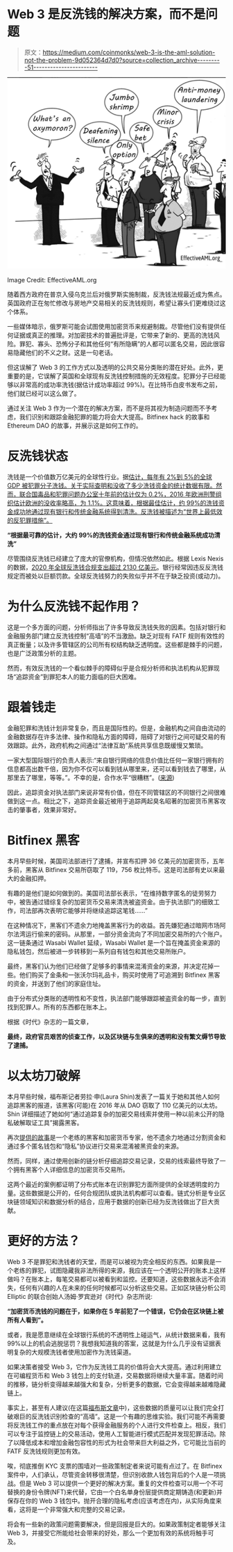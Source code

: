 # Web 3 是反洗钱的解决方案，而不是问题

> 原文：<https://medium.com/coinmonks/web-3-is-the-aml-solution-not-the-problem-9d052364d7d0?source=collection_archive---------51----------------------->

![](img/95b4bfc0c40e63758b97396be08117b7.png)

Image Credit: EffectiveAML.org

随着西方政府在普京入侵乌克兰后对俄罗斯实施制裁，反洗钱法规最近成为焦点。英国政府正在匆忙修改与房地产交易相关的反洗钱规则，希望让寡头们更难绕过这个体系。

一些媒体暗示，俄罗斯可能会试图使用加密货币来规避制裁。尽管他们没有提供任何证据或真正的推理。对加密技术的普遍批评是，它带来了新的、更高的洗钱风险。罪犯、寡头、恐怖分子和其他任何“有所隐瞒”的人都可以匿名交易，因此很容易隐藏他们的不义之财。这是一句老话。

但这误解了 Web 3 的工作方式以及透明的公共交易分类账的潜在好处。此外，更重要的是，它误解了英国和全球现有反洗钱控制措施的无效程度。犯罪分子已经能够以非常高的成功率洗钱(据估计成功率超过 99%)。在比特币白皮书发布之前，他们就已经可以这么做了。

通过关注 Web 3 作为一个潜在的解决方案，而不是将其视为制造问题而不予考虑，我们识别和跟踪金融犯罪的能力将会大大提高。Bitfinex hack 的故事和 Ethereum DAO 的故事，并展示这是如何工作的。

# **反洗钱状态**

洗钱是一个价值数万亿美元的全球性行业。据[估计，每年有 2%到 5%的全球 GDP 被犯罪分子洗钱。关于实际查明和没收了多少洗钱资金的统计数据有限。然而，联合国毒品和犯罪问题办公室十年前的估计仅为 0.2%，2016 年欧洲刑警组织估计欧洲的没收率略高，为 1.1%。这意味着，根据最佳估计，约 99%的洗钱资金成功地通过现有银行和传统金融系统得到清洗。反洗钱被描述为“世界上最低效的反犯罪措施”。](https://www.europol.europa.eu/crime-areas-and-statistics/crime-areas/economic-crime/money-laundering)

**“根据最可靠的估计，大约 99%的洗钱资金通过现有银行和传统金融系统成功清洗”**

尽管围绕反洗钱已经建立了庞大的官僚机构，但情况依然如此。根据 Lexis Nexis 的数据，[2020 年全球反洗钱合规支出超过 2130 亿美元](https://risk.lexisnexis.com/global/en/insights-resources/research/true-cost-of-financial-crime-compliance-study-global-report)。银行经常因违反反洗钱规定而被处以巨额罚款。全球反洗钱努力的失败似乎并不在于缺乏投资(或动力)。

# **为什么反洗钱不起作用？**

这是一个多方面的问题，分析师指出了许多导致反洗钱失败的因素。包括对银行和金融服务部门建立反洗钱控制“高墙”的不当激励。缺乏对现有 FATF 规则有效性的真正衡量；以及许多管辖区的公司所有权结构缺乏透明度。这些都是棘手的问题，也是广泛政策分析的主题。

然而，有效反洗钱的一个看似棘手的障碍似乎是合规分析师和执法机构从犯罪现场“追踪资金”到罪犯本人的能力面临的巨大困难。

# **跟着钱走**

金融犯罪和洗钱计划非常复杂，而且是国际性的。但是，金融机构之间自由流动的金融数据存在许多法律、操作和隐私方面的障碍，阻碍了对银行之间可疑交易的有效跟踪。此外，政府机构之间通过“法律互助”系统共享信息既缓慢又繁琐。

一家大型国际银行的负责人表示:“来自银行网络的信息价值比任何一家银行拥有的信息都高出数千倍，因为你不仅可以看到钱从哪里来，还可以看到钱去了哪里，从那里去了哪里，等等。”。不幸的是，合作水平“很糟糕”。([来源](https://www.economist.com/finance-and-economics/2021/04/12/the-war-against-money-laundering-is-being-lost))

因此，追踪资金对执法部门来说非常有价值，但在不同管辖区的不同银行之间很难做到这一点。相比之下，追踪资金最近被用于追踪两起臭名昭著的加密货币黑客攻击的肇事者，效果非常好。

# **Bitfinex 黑客**

本月早些时候，美国司法部进行了逮捕，并宣布扣押 36 亿美元的加密货币，五年多前，黑客从 Bitfinex 交易所窃取了 119，756 枚比特币。这是司法部有史以来最大的金融扣押。

有趣的是他们是如何做到的。美国司法部长表示，“在维持数字匿名的徒劳努力中，被告通过错综复杂的加密货币交易来清洗被盗资金。由于执法部门的细致工作，司法部再次表明它能够并将继续追踪这笔钱……”

在这种情况下，黑客们不遗余力地掩盖黑客行为的收益。首先嫌犯通过暗网市场阿尔法湾运行偷来的密码。从那里，一部分资金流向了不同加密交易所的六个账户。这一链条通过 Wasabi Wallet 延续，Wasabi Wallet 是一个旨在掩盖资金来源的隐私钱包，然后被进一步转移到一系列自有钱包和其他交易所账户。

最终，黑客们认为他们已经做了足够多的事情来混淆资金的来源，并决定花掉一些。他们购买了金条和一张沃尔玛礼品卡，购买时使用了可追溯到 Bitfinex 黑客的资金，并送到了他们的家庭住址。

由于分布式分类账的透明性和不变性，执法部门能够跟踪被盗资金的每一步，直到找到犯罪人。所有的东西都在账本上。

根据《时代》杂志的一篇文章，

**最终，政府官员艰苦的侦查工作，以及区块链与生俱来的透明和没有繁文缛节导致了逮捕。**

# **以太坊刀破解**

本月早些时候，福布斯记者劳拉·申(Laura Shin)发表了一篇关于她和其他人如何追踪黑客的报道，该黑客(可能)在 2016 年从 DAO 窃取了 110 亿美元的以太坊。Shin 详细描述了她如何“通过追踪复杂的加密交易线索并使用一种以前未公开的隐私破解取证工具”揭露黑客。

再次[提供的故事](https://www.forbes.com/sites/laurashin/2022/02/22/exclusive-austrian-programmer-and-ex-crypto-ceo-likely-stole-11-billion-of-ether/?sh=63e389117f58)是一个老练的黑客和加密货币专家，他不遗余力地通过分割资金和通过多个匿名钱包和“隐私”协议进行交易来混淆被黑资金的来源。

然而，同样，通过使用创新的链分析仔细追踪交易记录，交易的线索最终导致了一个拥有黑客个人详细信息的加密货币交易所。

这两个最近的案例都证明了分布式账本在识别罪犯方面所提供的全球透明度的力量。这些数据是公开的，任何合规团队或执法机构都可以查看。链式分析是专业区块链领域知识和数据分析的结合，应用于数据的创新已经为反洗钱做出了巨大贡献。

# **更好的方法？**

Web 3 不是罪犯和洗钱者的天堂，而是可以被视为完全相反的东西。如果我是一个老练的罪犯，试图隐藏我非法所得的来源，我应该在一个透明公开的账本上这样做吗？在账本上，每笔交易都可以被看到和监控。还要知道，这些数据永远不会消失，任何有兴趣的人在未来的任何时候都可以分析这些交易。正如区块链分析公司 Elliptic 的联合创始人汤姆·罗宾逊对《时代》杂志所说:

**“加密货币洗钱的问题在于，如果你在 5 年前犯了一个错误，它仍会在区块链上被所有人看到”。**

或者，我是愿意继续在全球银行系统的不透明性上碰运气，从统计数据来看，我有 99%以上的机会逃脱惩罚？我想我知道我的答案，这就是为什么几乎没有证据表明复杂的大规模洗钱者使用加密作为洗钱渠道。

如果决策者接受 Web 3，它作为反洗钱工具的价值将会大大提高。通过利用建立在可编程货币和 Web 3 钱包上的支付轨道，交易数据将继续大量丰富。随着时间的推移，链分析变得越来越强大和复杂，分析更多的数据，它会变得越来越难隐藏链上。

事实上，甚至有人建议(在这篇[福布斯文章](https://www.forbes.com/sites/davidbirch/2021/05/03/im-anti-the-anti-money-laundering--rules/?sh=5f02a4f33111)中)，这些数据的质量可以让我们完全打破艰巨的反洗钱识别检查的“高墙”。这是一个有趣的思维实验。我们可能不再需要将反洗钱工作的重点放在对每个获得金融服务的个人进行文件检查上。相反，我们可以专注于监控链上的交易活动，使用人工智能进行模式匹配并发现犯罪活动。除了以降低成本和增加金融包容性的形式为社会带来巨大利益之外，它可能比当前的 FATF 反洗钱规则更加有效。

唉，彻底推倒 KYC 支票的围墙对一些政策制定者来说可能有点过了。在 Bitfinex 案件中，人们承认，尽管资金转移很清楚，但识别收款人钱包背后的个人是一项挑战。但是 Web 3 可以提供一个更好的解决方案。重复的文件检查可以用一个不可替换的身份令牌(NFT)来代替，它由一个白名单身份层提供商定期铸造(和更新)并保存在你的 Web 3 钱包中。抛开合理的隐私考虑(应该考虑在内)，从实际角度来看，这将是一个非常强大和完整的交易记录。

将会有一些新的政策问题需要解决，但是回报是巨大的。如果政策制定者能够关注 Web 3，并接受它所能给社会带来的好处，那么一个更加有效的系统将触手可及。